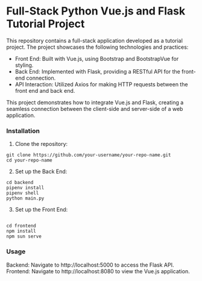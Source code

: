 # Full-Stack Python Vue.js and Flask Tutorial Project

This repository contains a full-stack application developed as a tutorial project. The project showcases the following technologies and practices:

- Front End: Built with Vue.js, using Bootstrap and BootstrapVue for styling.
- Back End: Implemented with Flask, providing a RESTful API for the front-end connection.
- API Interaction: Utilized Axios for making HTTP requests between the front end and back end.

This project demonstrates how to integrate Vue.js and Flask, creating a seamless connection between the client-side and server-side of a web application.

### Installation

1. Clone the repository:

```
git clone https://github.com/your-username/your-repo-name.git
cd your-repo-name
```

2. Set up the Back End:

```
cd backend
pipenv install
pipenv shell
python main.py
```

3. Set up the Front End:

```

cd frontend
npm install
npm sun serve
```

### Usage

Backend: Navigate to http://localhost:5000 to access the Flask API.
Frontend: Navigate to http://localhost:8080 to view the Vue.js application.
